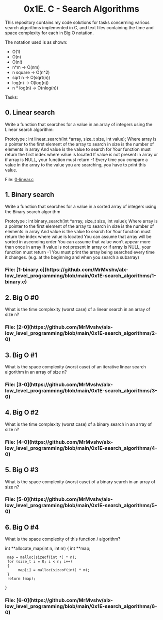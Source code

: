 <center> <h1>0x1E. C - Search Algorithms</h1> </center>

This repository contains my code solutions for tasks concerning various search algorithms implemented in C, and text files containing the time and space complexity for each in Big O notation.

The notation used is as shown:
<ul>
<li>O(1)</li>
<li>O(n)</li>
<li>O(n!)</li>
<li>n*m -> O(nm)</li>
<li>n square -> O(n^2)</li>
<li>sqrt n -> O(sqrt(n))</li>
<li>log(n) -> O(log(n))</li>
<li>n * log(n) -> O(nlog(n))</li>
</ul>

Tasks:

<h2>0. Linear search</h2>
Write a function that searches for a value in an array of integers using the Linear search algorithm:

Prototype : int linear_search(int *array, size_t size, int value);
Where array is a pointer to the first element of the array to search in
size is the number of elements in array
And value is the value to search for
Your function must return the first index where value is located
If value is not present in array or if array is NULL, your function must return -1
Every time you compare a value in the array to the value you are searching, you have to print this value.

File: [0-linear.c](https://github.com/MrMvshv/alx-low_level_programming/blob/main/0x1E-search_algorithms/0-linear.c)

<h2>1. Binary search</h2>
Write a function that searches for a value in a sorted array of integers using the Binary search algorithm

Prototype : int binary_search(int *array, size_t size, int value);
Where array is a pointer to the first element of the array to search in
size is the number of elements in array
And value is the value to search for
Your function must return the index where value is located
You can assume that array will be sorted in ascending order
You can assume that value won’t appear more than once in array
If value is not present in array or if array is NULL, your function must return -1
You must print the array being searched every time it changes. (e.g. at the beginning and when you search a subarray)

<h3>File: [1-binary.c](https://github.com/MrMvshv/alx-low_level_programming/blob/main/0x1E-search_algorithms/1-binary.c)</h3>


<h2>2. Big O #0</h2>
What is the time complexity (worst case) of a linear search in an array of size n?

<h3>File: [2-0](https://github.com/MrMvshv/alx-low_level_programming/blob/main/0x1E-search_algorithms/2-0)</h3>


<h2>3. Big O #1</h2>
What is the space complexity (worst case) of an iterative linear search algorithm in an array of size n?

<h3>File: [3-0](https://github.com/MrMvshv/alx-low_level_programming/blob/main/0x1E-search_algorithms/3-0)</h3>


<h2>4. Big O #2</h2>
What is the time complexity (worst case) of a binary search in an array of size n?

<h3>File: [4-0](https://github.com/MrMvshv/alx-low_level_programming/blob/main/0x1E-search_algorithms/4-0)</h3>


<h2>5. Big O #3</h2>
What is the space complexity (worst case) of a binary search in an array of size n?

<h3>File: [5-0](https://github.com/MrMvshv/alx-low_level_programming/blob/main/0x1E-search_algorithms/5-0)</h3>


<h2>6. Big O #4</h2>

What is the space complexity of this function / algorithm?

int **allocate_map(int n, int m)
{
     int **map;

     map = malloc(sizeof(int *) * n);
     for (size_t i = 0; i < n; i++)
     {
          map[i] = malloc(sizeof(int) * m);
     }
     return (map);
}

<h3>File: [6-0](https://github.com/MrMvshv/alx-low_level_programming/blob/main/0x1E-search_algorithms/6-0)</h3>
